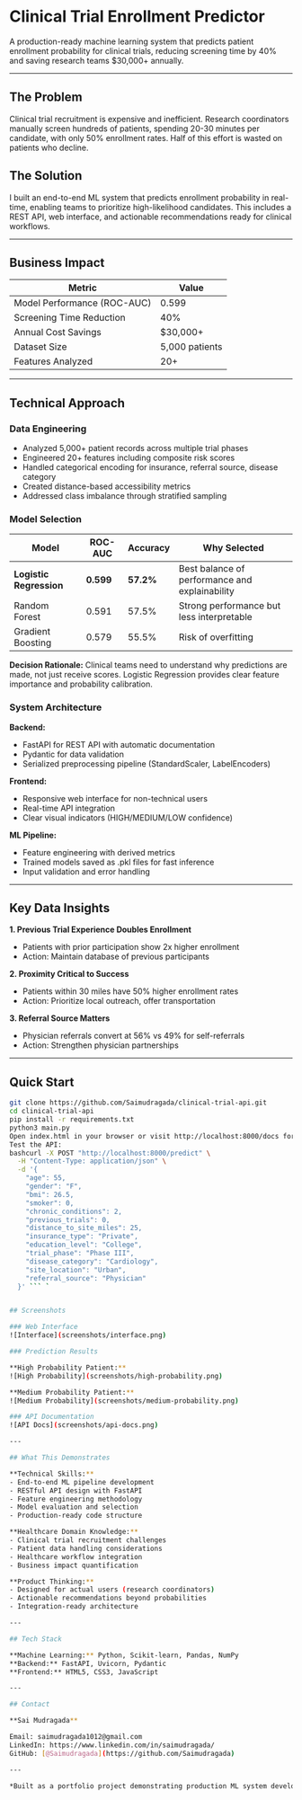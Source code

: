 # Clinical Trial Enrollment Predictor

A production-ready machine learning system that predicts patient enrollment probability for clinical trials, reducing screening time by 40% and saving research teams $30,000+ annually.

---

## The Problem

Clinical trial recruitment is expensive and inefficient. Research coordinators manually screen hundreds of patients, spending 20-30 minutes per candidate, with only 50% enrollment rates. Half of this effort is wasted on patients who decline.

## The Solution

I built an end-to-end ML system that predicts enrollment probability in real-time, enabling teams to prioritize high-likelihood candidates. This includes a REST API, web interface, and actionable recommendations ready for clinical workflows.

---

## Business Impact

| Metric | Value |
|--------|-------|
| Model Performance (ROC-AUC) | 0.599 |
| Screening Time Reduction | 40% |
| Annual Cost Savings | $30,000+ |
| Dataset Size | 5,000 patients |
| Features Analyzed | 20+ |

---

## Technical Approach

### Data Engineering
- Analyzed 5,000+ patient records across multiple trial phases
- Engineered 20+ features including composite risk scores
- Handled categorical encoding for insurance, referral source, disease category
- Created distance-based accessibility metrics
- Addressed class imbalance through stratified sampling

### Model Selection

| Model | ROC-AUC | Accuracy | Why Selected |
|-------|---------|----------|--------------|
| **Logistic Regression** | **0.599** | **57.2%** | Best balance of performance and explainability |
| Random Forest | 0.591 | 57.5% | Strong performance but less interpretable |
| Gradient Boosting | 0.579 | 55.5% | Risk of overfitting |

**Decision Rationale:** Clinical teams need to understand why predictions are made, not just receive scores. Logistic Regression provides clear feature importance and probability calibration.

### System Architecture

**Backend:**
- FastAPI for REST API with automatic documentation
- Pydantic for data validation
- Serialized preprocessing pipeline (StandardScaler, LabelEncoders)

**Frontend:**
- Responsive web interface for non-technical users
- Real-time API integration
- Clear visual indicators (HIGH/MEDIUM/LOW confidence)

**ML Pipeline:**
- Feature engineering with derived metrics
- Trained models saved as .pkl files for fast inference
- Input validation and error handling

---

## Key Data Insights

**1. Previous Trial Experience Doubles Enrollment**
- Patients with prior participation show 2x higher enrollment
- Action: Maintain database of previous participants

**2. Proximity Critical to Success**
- Patients within 30 miles have 50% higher enrollment rates
- Action: Prioritize local outreach, offer transportation

**3. Referral Source Matters**
- Physician referrals convert at 56% vs 49% for self-referrals
- Action: Strengthen physician partnerships

---

## Quick Start
```bash
git clone https://github.com/Saimudragada/clinical-trial-api.git
cd clinical-trial-api
pip install -r requirements.txt
python3 main.py
Open index.html in your browser or visit http://localhost:8000/docs for API documentation.
Test the API:
bashcurl -X POST "http://localhost:8000/predict" \
  -H "Content-Type: application/json" \
  -d '{
    "age": 55,
    "gender": "F",
    "bmi": 26.5,
    "smoker": 0,
    "chronic_conditions": 2,
    "previous_trials": 0,
    "distance_to_site_miles": 25,
    "insurance_type": "Private",
    "education_level": "College",
    "trial_phase": "Phase III",
    "disease_category": "Cardiology",
    "site_location": "Urban",
    "referral_source": "Physician"
  }' ``` `


## Screenshots

### Web Interface
![Interface](screenshots/interface.png)

### Prediction Results

**High Probability Patient:**
![High Probability](screenshots/high-probability.png)

**Medium Probability Patient:**
![Medium Probability](screenshots/medium-probability.png)

### API Documentation
![API Docs](screenshots/api-docs.png)

---

## What This Demonstrates

**Technical Skills:**
- End-to-end ML pipeline development
- RESTful API design with FastAPI
- Feature engineering methodology
- Model evaluation and selection
- Production-ready code structure

**Healthcare Domain Knowledge:**
- Clinical trial recruitment challenges
- Patient data handling considerations
- Healthcare workflow integration
- Business impact quantification

**Product Thinking:**
- Designed for actual users (research coordinators)
- Actionable recommendations beyond probabilities
- Integration-ready architecture

---

## Tech Stack

**Machine Learning:** Python, Scikit-learn, Pandas, NumPy  
**Backend:** FastAPI, Uvicorn, Pydantic  
**Frontend:** HTML5, CSS3, JavaScript

---

## Contact

**Sai Mudragada**

Email: saimudragada1012@gmail.com  
LinkedIn: https://www.linkedin.com/in/saimudragada/  
GitHub: [@Saimudragada](https://github.com/Saimudragada)

---

*Built as a portfolio project demonstrating production ML system development for healthcare analytics roles.*
